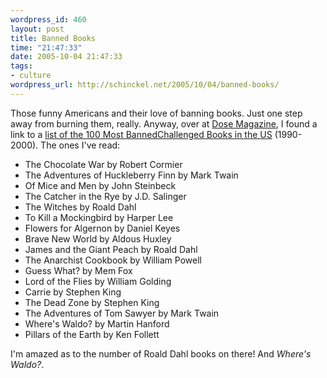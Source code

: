 ```yaml
--- 
wordpress_id: 460
layout: post
title: Banned Books
time: "21:47:33"
date: 2005-10-04 21:47:33
tags: 
- culture
wordpress_url: http://schinckel.net/2005/10/04/banned-books/
---
```

Those funny Americans and their love of banning books. Just one step away from burning them, really. Anyway, over at [Dose Magazine][1], I found a link to a [list of the 100 Most BannedChallenged Books in the US][2] (1990-2000). The ones I've read: 

  * The Chocolate War by Robert Cormier
  * The Adventures of Huckleberry Finn by Mark Twain
  * Of Mice and Men by John Steinbeck
  * The Catcher in the Rye by J.D. Salinger
  * The Witches by Roald Dahl
  * To Kill a Mockingbird by Harper Lee
  * Flowers for Algernon by Daniel Keyes
  * Brave New World by Aldous Huxley
  * James and the Giant Peach by Roald Dahl
  * The Anarchist Cookbook by William Powell
  * Guess What? by Mem Fox
  * Lord of the Flies by William Golding
  * Carrie by Stephen King
  * The Dead Zone by Stephen King
  * The Adventures of Tom Sawyer by Mark Twain
  * Where's Waldo? by Martin Hanford
  * Pillars of the Earth by Ken Follett

I'm amazed as to the number of Roald Dahl books on there! And _Where's Waldo?_. 

   [1]: http://dosemagazine.blogsome.com/
   [2]: http://www.ala.org/ala/oif/bannedbooksweek/bbwlinks/100mostfrequently.htm

